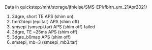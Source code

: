 

Data in quickstep:/mnt/storage/jfnielse/SMS-EPI/fbirn_um_21Apr2021/

1. 3dgre, short TE
  APS (shim on)
1. fmri2depi (epi.tar)
  APS (shim off)
1. smsepi (smsepi.tar)
  APS (shim off) failed
1. 3dgre, TE ~25ms
  APS (shim off)
1. 3dgre_b0map
  APS (shim off)
1. smsepi, mb=3 (smsepi_mb3.tar)
